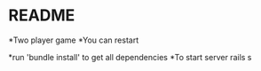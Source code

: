 # README

*Two player game
*You can restart

*run 'bundle install' to get all dependencies
*To start server
  rails s

